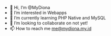 - 👋 Hi, I’m @MyDiona
- 👀 I’m interested in Webapps
- 🌱 I’m currently learning PHP Native and MySQL
- 💞️ I’m looking to collaborate on not yet!
- 📫 How to reach me me@mydiona.my.id

<!---
MyDiona/MyDiona is a ✨ special ✨ repository because its `README.md` (this file) appears on your GitHub profile.
You can click the Preview link to take a look at your changes.
--->
